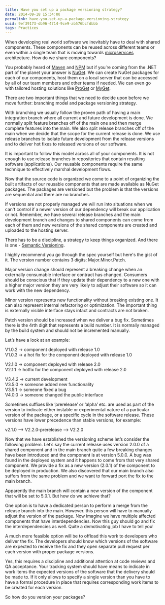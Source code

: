 ```yaml
---
title: Have you set up a package versioning strategy?
date: 2014-09-18 15:34:00
permalink: have-you-set-up-a-package-versioning-strategy
uuid: 9ef39173-db96-4714-9ce9-ab576bcfdbbb
tags: Practices
---
```


When developing real world software we inevitably have to deal with shared components. These components can be reused across different teams or even within a single team that is moving towards [microservices](http://martinfowler.com/articles/microservices.html) architecture. How do we share components?

You probably heard of [Maven](http://maven.apache.org/) and [NPM](https://www.npmjs.org/) but if you’re coming from the .NET part of the planet your answer is [NuGet](http://www.nuget.org/). We can create NuGet packages for each of our components, host them on a local server that can be accessed by all of our team members and other teams if needed. We can even go with tailored hosting solutions like [ProGet](http://inedo.com/proget/overview) or [MyGet](http://www.myget.org/).

There are two important things that we need to decide upon before we move further: branching model and package versioning strategy.

With branching we usually follow the proven path of having a main integration branch where all current and future development is done. We normally split feature branches off of the main one and then merge complete features into the main. We also split release branches off of the main when we decide that the scope for the current release is done. We use release branches to isolate future development from the release versions and to deliver hot fixes to released versions of our software.

It is important to follow this model across all of your components. It is not enough to use release branches in repositories that contain resulting software (applications). Our reusable components require the same technique to effectively marshal development flows.

Now that the source code is organized we come to a point of organizing the built artifacts of our reusable components that are made available as NuGet packages. The packages are versioned but the problem is that the versions are sequential and there are no branches.

If versions are not properly managed we will run into situations when we can't control if a newer version of our dependency will break our application or not. Remember, we have several release branches and the main development branch and changes to shared components can come from each of them and new versions of the shared components are created and uploaded to the hosting server.

There has to be a discipline, a strategy to keep things organized. And there is one - [Semantic Versioning](http://semver.org/).

I highly recommend you go through the spec yourself but here's the gist of it. The version number contains 3 digits: Major.Minor.Patch.

Major version change should represent a breaking change when an externally consumable interface or contract has changed. Consumers should be conscious that if they update their dependency to a new one with a higher major version they are very likely to adjust their software so it can work with the new dependency.

Minor version represents new functionality without breaking existing one. It can also represent internal refactoring or optimization. The important thing is externally visible interface stays intact and contracts are not broken.

Patch version should be increased when we deliver a bug fix. Sometimes there is the 4rth digit that represents a build number. It is normally managed by the build system and should not be incremented manually.

Let’s have a look at an example:

V1.0.2 -> component deployed with release 1.0  
V1.0.3 -> a hot fix for the component deployed with release 1.0

V2.1.0 -> component deployed with release 2.0  
V2.1.1 -> hotfix for the component deployed with release 2.0

V3.4.2 -> current development  
V3.5.0 -> someone added new functionality  
V3.5.1 -> someone fixed a bug  
V4.0.0 -> someone changed the public interface

Sometimes suffixes like ‘prerelease’ or ‘alpha’ etc. are used as part of the version to indicate either instable or experimental nature of a particular version of the package, or a specific cycle in the software release. These versions have lower precedence than stable versions, for example:

v2.1.0 –> V2.2.0-prerelease –> V2.2.0

Now that we have established the versioning scheme let’s consider the following problem. Let’s say the current release uses version 2.0.0 of a shared component and in the main branch quite a few breaking changes have been introduced and the component is at version 5.0.0\. A bug was found in the deployed system and it happens to come from that very shared component. We provide a fix as a new version (2.0.1) of the component to be deployed in production. We also discovered that our main branch also suffers from the same problem and we want to forward port the fix to the main branch.

Apparently the main branch will contain a new version of the component that will be set to 5.0.1\. But how do we achieve that?

One option is to have a dedicated person to perform a merge from the release branch into the main. However. this person will have to manually adjust the version of the package. Now imagine we have multiple affected components that have interdependencies. Now this guy should go and fix the interdependencies as well. Quite a demotivating job I have to tell you!

A much more feasible option will be to offload this work to developers who deliver the fix. The developers should know which versions of the software are expected to receive the fix and they open separate pull request per each version with proper package versions.

Yes, this requires a discipline and additional attention at code reviews and QA acceptance. Your tracking system should have means to indicate in work items the expected versions of the software that the delivery should be made to. If it only allows to specify a single version than you have to have a formal procedure in place that requires corresponding work items to be created for each version.

So how do you version your packages?